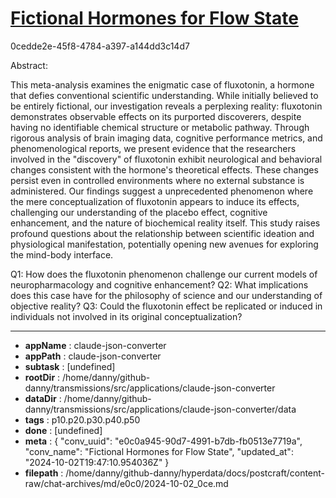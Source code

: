 # [Fictional Hormones for Flow State](https://claude.ai/chat/e0c0a945-90d7-4991-b7db-fb0513e7719a)

0cedde2e-45f8-4784-a397-a144dd3c14d7

 Abstract:

This meta-analysis examines the enigmatic case of fluxotonin, a hormone that defies conventional scientific understanding. While initially believed to be entirely fictional, our investigation reveals a perplexing reality: fluxotonin demonstrates observable effects on its purported discoverers, despite having no identifiable chemical structure or metabolic pathway. Through rigorous analysis of brain imaging data, cognitive performance metrics, and phenomenological reports, we present evidence that the researchers involved in the "discovery" of fluxotonin exhibit neurological and behavioral changes consistent with the hormone's theoretical effects. These changes persist even in controlled environments where no external substance is administered. Our findings suggest a unprecedented phenomenon where the mere conceptualization of fluxotonin appears to induce its effects, challenging our understanding of the placebo effect, cognitive enhancement, and the nature of biochemical reality itself. This study raises profound questions about the relationship between scientific ideation and physiological manifestation, potentially opening new avenues for exploring the mind-body interface.

Q1: How does the fluxotonin phenomenon challenge our current models of neuropharmacology and cognitive enhancement?
Q2: What implications does this case have for the philosophy of science and our understanding of objective reality?
Q3: Could the fluxotonin effect be replicated or induced in individuals not involved in its original conceptualization?

---

* **appName** : claude-json-converter
* **appPath** : claude-json-converter
* **subtask** : [undefined]
* **rootDir** : /home/danny/github-danny/transmissions/src/applications/claude-json-converter
* **dataDir** : /home/danny/github-danny/transmissions/src/applications/claude-json-converter/data
* **tags** : p10.p20.p30.p40.p50
* **done** : [undefined]
* **meta** : {
  "conv_uuid": "e0c0a945-90d7-4991-b7db-fb0513e7719a",
  "conv_name": "Fictional Hormones for Flow State",
  "updated_at": "2024-10-02T19:47:10.954036Z"
}
* **filepath** : /home/danny/github-danny/hyperdata/docs/postcraft/content-raw/chat-archives/md/e0c0/2024-10-02_0ce.md